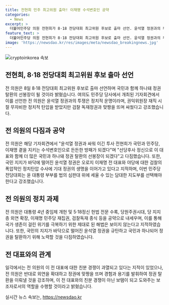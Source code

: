 ```yaml
---
title: 전현희 민주 최고위원 출마! 이재명 수석변호인 공약
categories:
  - News
excerpt: >
  더불어민주당 의원 전현희가 8·18 전당대회 최고위원 후보로 출마 선언. 윤석열 정권과의 투쟁 강조하며, 이재명과 함께 정권 탈환을 위한 선봉장으로 선언. 또한, 국가 위기 극복과 민주당 내부 확장을 공약으로 내놓았으며, 이 전 대표와의 경쟁에 대한 해명과 목표를 설명함.
feature_text: >
  더불어민주당 의원 전현희가 8·18 전당대회 최고위원 후보로 출마 선언. 윤석열 정권과의 투쟁 강조하며, 이재명과 함께 정권 탈환을 위한 선봉장으로 선언. 또한, 국가 위기 극복과 민주당 내부 확장을 공약으로 내놓았으며, 이 전 대표와의 경쟁에 대한 해명과 목표를 설명함.
image: 'https://newsdao.kr/res/images/meta/newsdao_breakingnews.jpg'
---
```


<p><img src="https://newsdao.kr/res/images/meta/newsdao_breakingnews.jpg" alt="cryptoinkorea 속보" /></p>

<h2>전현희, 8·18 전당대회 최고위원 후보 출마 선언</h2>

<p data-ke-size="size16">전 의원은 8일 8·18 전당대회 최고위원 후보로 출마 선언하며 국민과 함께 하나돼 정권 탈환의 선봉장이 될 것이라 밝혔습니다. 여의도 민주당 당사에서 개최된 기자회견에서 이를 선언한 전 의원은 윤석열 정권과의 투쟁은 정치적 운명이라며, 권익위원장 재직 시절 무자비한 정치적 탄압을 받았지만 검찰 독재정권과 맞짱을 뜨며 싸웠다고 강조했습니다.</p>

<h2 data-ke-size="size26">전 의원의 다짐과 공약</h2>

<p data-ke-size="size16">전 의원은 해당 기자회견에서 "윤석열 정권과 싸워 이긴 투사 전현희가 국민과 민주당, 이재명 곁을 지키는 수석변호인으로 든든한 방패가 되겠다"며 "선당후사 정신으로 이 대표와 함께 더 많은 국민과 하나돼 정권 탈환의 선봉장이 되겠다"고 다짐했습니다. 또한, 국민 지지가 바닥에 떨어진 윤석열 정권은 오로지 이재명 전 대표와 야당에 대한 검찰의 폭압적인 정치탄압 수사에 기대 정권의 생명을 이어가고 있다고 지적하며, 이번 민주당 전당대회는 윤 대통령 부부를 법의 심판대 위에 세울 수 있는 담대한 지도부를 선택해야 한다고 강조했습니다.</p>

<h2 data-ke-size="size26">전 의원의 정치 과제</h2>

<p data-ke-size="size16">전 의원은 대통령 4년 중임제 개헌 및 5·18정신 헌법 전문 수록, 당원주권시대, 당 지지층 외연 확장, 이재명 민주당 재집권, 검찰독재 종식 등을 공약으로 내세우며, 이를 통해 국가 생존이 걸린 위기를 극복하기 위한 제대로 된 해법은 보이지 않는다고 지적하였습니다. 또한, 국민의 지지가 바닥으로 떨어진 윤석열 정권을 규탄하고 국민과 하나되어 정권을 탈환하기 위해 노력할 것을 다짐하였습니다.</p>

<h2 data-ke-size="size26">전 대표와의 관계</h2>

<p data-ke-size="size16">일각에서는 전 의원의 이 전 대표에 대한 친분 경쟁이 과열되고 있다는 지적이 있었으나, 전 의원은 반대로 외연을 확대하고 정권에 맞짱을 뜨며 경험과 용기를 발휘하여 정권 탈환을 이뤄낼 것을 강조하며, 이 전 대표와의 친분 경쟁이 아닌 보탬이 되고 도와주는 보조자로서의 역할을 수행할 것이라고 밝혔습니다.</p>
실시간 뉴스 속보는, <a href="https://newsdao.kr" rel="dofollow">https://newsdao.kr</a>


